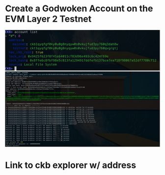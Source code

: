 # Create a Godwoken Account on the EVM Layer 2 Testnet
![](./account.png)
![](./transaction.png)
# Link to ckb explorer w/ address 
[](https://explorer.nervos.org/aggron/address/ckt1qyqfgf0ky0u0g8nyqyw0s0vkujfud3py760qvgrgtj)
